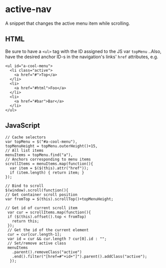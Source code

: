 # active-nav
A snippet that changes the active menu item while scrolling.

## HTML
Be sure to have a `<ul>` tag  with the ID assigned to the JS var `topMenu`
..Also, have the desired anchor ID-s in the navigation's links' `href` attributes, e.g.

    <ul id="a-cool-menu">
      <li class="active">
        <a href="#">Top</a>
      </li>
      <li>
        <a href="#html">Foo</a>
      </li>
      <li>
        <a href="#bar">Bar</a>
      </li>
    </ul>


## JavaScript
    // Cache selectors
    var topMenu = $("#a-cool-menu"),
    topMenuHeight = topMenu.outerHeight()+15,
    // All list items
    menuItems = topMenu.find("a"),
    // Anchors corresponding to menu items
    scrollItems = menuItems.map(function(){
      var item = $($(this).attr("href"));
      if (item.length) { return item; }
    });

    // Bind to scroll
    $(window).scroll(function(){
    // Get container scroll position
    var fromTop = $(this).scrollTop()+topMenuHeight;

    // Get id of current scroll item
     var cur = scrollItems.map(function(){
     if ($(this).offset().top < fromTop)
       return this;
     });
     // Get the id of the current element
     cur = cur[cur.length-1];
     var id = cur && cur.length ? cur[0].id : "";
     // Set/remove active class
     menuItems
       .parent().removeClass("active")
       .end().filter("[href=#"+id+"]").parent().addClass("active");
      });​
